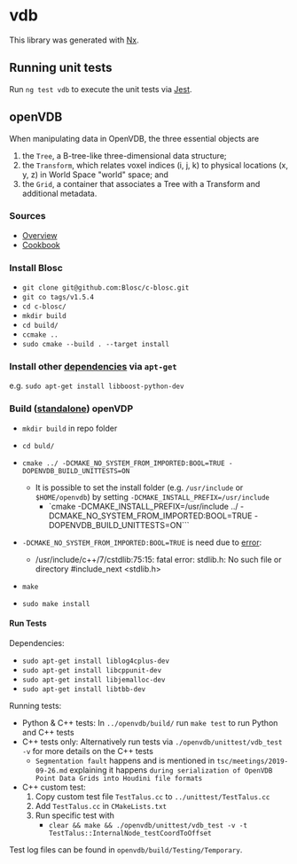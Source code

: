 # vdb

This library was generated with [Nx](https://nx.dev).

## Running unit tests

Run `ng test vdb` to execute the unit tests via [Jest](https://jestjs.io).

## openVDB

When manipulating data in OpenVDB, the three essential objects are

1. the `Tree`, a B-tree-like three-dimensional data structure;
2. the `Transform`, which relates voxel indices (i, j, k) to physical locations (x, y, z) in World
   Space "world" space; and
3. the `Grid`, a container that associates a Tree with a Transform and additional metadata.

### Sources

- [Overview](https://www.openvdb.org/documentation/doxygen/overview.html)
- [Cookbook](https://www.openvdb.org/documentation/doxygen/codeExamples.html)

### Install Blosc

- `git clone git@github.com:Blosc/c-blosc.git`
- `git co tags/v1.5.4`
- `cd c-blosc/`
- `mkdir build`
- `cd build/`
- `ccmake ..`
- `sudo cmake --build . --target install`

### Install other [dependencies](https://www.openvdb.org/documentation/doxygen/dependencies.html) via `apt-get`

e.g. `sudo apt-get install libboost-python-dev`

### Build ([standalone](https://www.openvdb.org/documentation/doxygen/build.html#buildBuildStandalone)) openVDP

- `mkdir build` in repo folder
- `cd buld/`
- `cmake ../ -DCMAKE_NO_SYSTEM_FROM_IMPORTED:BOOL=TRUE -DOPENVDB_BUILD_UNITTESTS=ON`

  - It is possible to set the install folder (e.g. `/usr/include` or `$HOME/openvdb`) by setting
    `-DCMAKE_INSTALL_PREFIX=/usr/include`
    - `cmake -DCMAKE_INSTALL_PREFIX=/usr/include ../ -DCMAKE_NO_SYSTEM_FROM_IMPORTED:BOOL=TRUE
      -DOPENVDB_BUILD_UNITTESTS=ON```

- `-DCMAKE_NO_SYSTEM_FROM_IMPORTED:BOOL=TRUE` is need due to
  [error](https://github.com/AcademySoftwareFoundation/openvdb/issues/70#issuecomment-508984505):

  - /usr/include/c++/7/cstdlib:75:15: fatal error: stdlib.h: No such file or directory #include_next
    <stdlib.h>

- `make`
- `sudo make install`

#### Run Tests

Dependencies:

- `sudo apt-get install liblog4cplus-dev`
- `sudo apt-get install libcppunit-dev`
- `sudo apt-get install libjemalloc-dev`
- `sudo apt-get install libtbb-dev`

Running tests:

- Python & C++ tests: In `../openvdb/build/` run `make test` to run Python and C++ tests
- C++ tests only: Alternatively run tests via `./openvdb/unittest/vdb_test -v` for more details on
  the C++ tests
  - `Segmentation fault` happens and is mentioned in `tsc/meetings/2019-09-26.md` explaining it
    happens `during serialization of OpenVDB Point Data Grids into Houdini file formats`
- C++ custom test:
  1. Copy custom test file `TestTalus.cc` to `../unittest/TestTalus.cc`
  2. Add `TestTalus.cc` in `CMakeLists.txt`
  3. Run specific test with
     - `clear && make && ./openvdb/unittest/vdb_test -v -t TestTalus::InternalNode_testCoordToOffset`

Test log files can be found in `openvdb/build/Testing/Temporary`.
